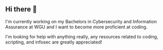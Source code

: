 ## Hi there 👋

<!--
**tiefster/tiefster** is a ✨ _special_ ✨ repository because its `README.md` (this file) appears on your GitHub profile.

Here are some ideas to get you started:

- 🔭 I’m currently working on ...
- 🌱 I’m currently learning ...
- 👯 I’m looking to collaborate on ...
- 🤔 I’m looking for help with ...
- 💬 Ask me about ...
- 📫 How to reach me: ...
- 😄 Pronouns: ...
- ⚡ Fun fact: ...
-->

I'm currently working on my Bachelors in Cybersecurity and Information Assurance at WGU and I want to become more proficient at coding.

I'm looking for help with anything really, any resources related to coding, scripting, and infosec are greatly appreciated!
